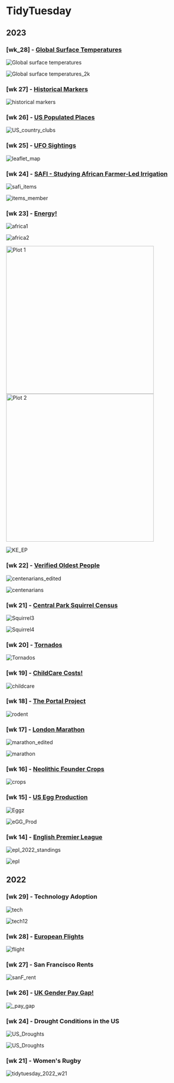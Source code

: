 # TidyTuesday 

## 2023

### [wk_28] - [Global Surface Temperatures](https://github.com/manassehoduor/TidyTuesday/tree/main/2023/wk_28)

![Global surface temperatures](https://github.com/manassehoduor/TidyTuesday/assets/20558188/beed22c0-1995-4c7e-9109-99e3d267ad36)

![Global surface temperatures_2k](https://github.com/manassehoduor/TidyTuesday/assets/20558188/d67a6c49-ec36-4e55-87b4-02125bb732ec)

### [wk 27] - [Historical Markers](https://github.com/manassehoduor/TidyTuesday/tree/main/2023/wk_27)

![historical markers](https://github.com/manassehoduor/TidyTuesday/assets/20558188/2d9d1b3c-14af-4ae9-b98f-331c3dba474b)

### [wk 26] - [US Populated Places](https://github.com/manassehoduor/TidyTuesday/tree/main/2023/wk_26)

![US_country_clubs](https://github.com/manassehoduor/TidyTuesday/assets/20558188/61c9b85e-2a55-4fbf-963c-01dbed462a58)

### [wk 25] - [UFO Sightings](https://github.com/manassehoduor/TidyTuesday/tree/main/2023/wk_25)

![leaflet_map](https://github.com/manassehoduor/TidyTuesday/assets/20558188/b2329cfb-934a-406d-8f06-9e90443027aa)


### [wk 24] - [SAFI - Studying African Farmer-Led Irrigation](https://github.com/manassehoduor/TidyTuesday/tree/main/2023/wk_24)

![safi_items](https://github.com/manassehoduor/TidyTuesday/assets/20558188/cf7cefaf-1724-4c69-8ec1-07c6367d4088)

![items_member](https://github.com/manassehoduor/TidyTuesday/assets/20558188/4cf0d93d-b3de-4286-a341-38d2ff2313aa)

### [wk 23] - [Energy!](https://github.com/manassehoduor/TidyTuesday/tree/main/2023/wk_23)

![africa1](https://github.com/manassehoduor/TidyTuesday/assets/20558188/37f34a29-04e4-4c8e-a124-3711c1803f43)

![africa2](https://github.com/manassehoduor/TidyTuesday/assets/20558188/09ed7932-8a1e-43d7-948a-d1ab7667a4d9)

<div>
    <img src="https://github.com/manassehoduor/TidyTuesday/assets/20558188/4ad59d23-4987-4699-8176-1a5be51cc8bb" alt="Plot 1" width="400"/>
    <img src="https://github.com/manassehoduor/TidyTuesday/assets/20558188/0943fc83-970a-4cd7-be57-83531235a0b6" alt="Plot 2" width="400"/>
</div>

![KE_EP](https://github.com/manassehoduor/TidyTuesday/assets/20558188/f5f29699-5102-495e-92a5-454a236cc085)

###  [wk 22] - [Verified Oldest People](https://github.com/manassehoduor/TidyTuesday/tree/main/2023/wk_22)

![centenarians_edited](https://github.com/manassehoduor/TidyTuesday/assets/20558188/dd384b45-2afa-40bb-bbba-d7bb6fe2eb34)

![centenarians](https://github.com/manassehoduor/TidyTuesday/assets/20558188/eedc03a4-a566-457b-8f75-f2967387426d)

###  [wk 21] - [Central Park Squirrel Census](https://github.com/manassehoduor/TidyTuesday/tree/main/2023/wk_21)

![Squirrel3](https://github.com/manassehoduor/TidyTuesday/assets/20558188/fca44c50-0248-4a78-b57c-1b029571b744)

![Squirrel4](https://github.com/manassehoduor/TidyTuesday/assets/20558188/907ac134-b4c3-4dd2-9d02-bd4eaecc419e)

###  [wk 20] - [Tornados](https://github.com/manassehoduor/TidyTuesday/tree/main/2023/wk_20)

![Tornados](https://github.com/manassehoduor/TidyTuesday/assets/20558188/88f83772-cc22-4f5f-bad7-8208602d41b2)

###  [wk 19] - [ChildCare Costs!](https://github.com/manassehoduor/TidyTuesday/tree/main/2023/wk_19)

![childcare](https://user-images.githubusercontent.com/20558188/237049281-6a22b59c-51b7-46d6-8ad3-6cb5cd0a1fea.png)

### [wk 18] - [The Portal Project](https://github.com/manassehoduor/TidyTuesday/tree/main/2023/wk_18)

![rodent](https://user-images.githubusercontent.com/20558188/235680512-6f48cfaa-adb5-4857-a9e6-f1397aea104b.png)

### [wk 17] - [London Marathon](https://github.com/manassehoduor/TidyTuesday/tree/main/2023/wk_17)

![marathon_edited](https://user-images.githubusercontent.com/20558188/234508870-df0a6b0b-31c0-4c0e-9a73-8778fd3a1fbf.png)

![marathon](https://user-images.githubusercontent.com/20558188/234387194-ee40ccb4-9f61-43e4-bfae-87c723a91cf7.png)

### [wk 16] - [Neolithic Founder Crops](https://github.com/manassehoduor/TidyTuesday/tree/main/2023/wk_16)

![crops](https://user-images.githubusercontent.com/20558188/233631622-e38a39b3-40e7-418b-a2b0-29acfa616f08.png)

### [wk 15] - [US Egg Production](https://github.com/manassehoduor/TidyTuesday/tree/main/2023/wk_15)

![Eggz](https://user-images.githubusercontent.com/20558188/231898960-1d6ab3fa-5d68-45fb-93c8-eff65d5af15f.png)

![eGG_Prod](https://user-images.githubusercontent.com/20558188/231865790-52a5ccba-79ba-4dfb-b97c-7d7f7fc1b69e.png)

### [wk 14] - [English Premier League](https://github.com/manassehoduor/TidyTuesday/tree/main/2023/wk_14)

![epl_2022_standings](https://user-images.githubusercontent.com/20558188/230353382-143ed80f-fc44-418e-9be9-840762344658.png)

![epl](https://user-images.githubusercontent.com/20558188/230353392-f3f584e6-3622-4d94-8bba-e2abb038b4e2.png)

## 2022

### [wk 29] - Technology Adoption

![tech](https://user-images.githubusercontent.com/20558188/181265845-98053ebe-3c8f-4bd4-a527-f77b85195bc9.png)

![tech12](https://user-images.githubusercontent.com/20558188/181429349-35129f33-75d5-4187-b1b8-766b11519336.gif)

### [wk 28] - [European Flights](https://github.com/manassehoduor/TidyTuesday/tree/main/2022/wk_28)

![flight](https://user-images.githubusercontent.com/20558188/180727017-d559a8d1-e8cd-4d45-8020-1dc5e95747b3.png)

### [wk 27] - San Francisco Rents

![sanF_rent](https://user-images.githubusercontent.com/20558188/177530216-aab5abf4-da6d-47a0-bcac-3bb2f9bb9c0e.png)

### [wk 26] - [UK Gender Pay Gap!](https://github.com/manassehoduor/TidyTuesday/tree/main/2022/wk_26)

![_pay_gap](https://user-images.githubusercontent.com/20558188/176538881-68ca2d92-ea08-4f40-b564-8ee1c775db10.png)

### [wk 24] - Drought Conditions in the US
![US_Droughts](https://user-images.githubusercontent.com/20558188/174137963-65677a6c-b9ef-442e-9f02-c700a1576c1f.png)

![US_Droughts](https://user-images.githubusercontent.com/20558188/174137969-a9a3574d-8fc3-49c8-98d6-ca1ae6c32701.gif)


### [wk 21] - Women's Rugby
![tidytuesday_2022_w21](https://user-images.githubusercontent.com/20558188/170564078-ac55784b-846c-4206-b2ef-93fe1f2e12de.png)


